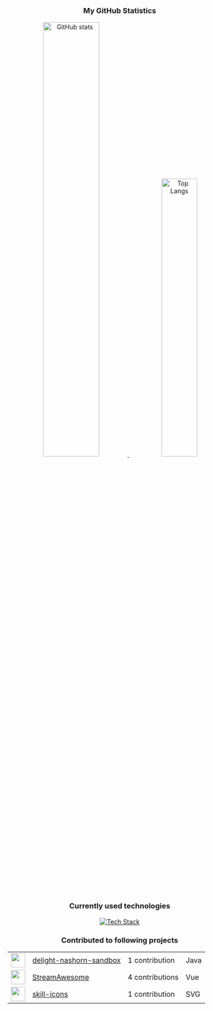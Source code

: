 <div align="center">
  <h3>My GitHub Statistics</h3>
  <p align="center">
    <a href="https://github.com/tim0-12432">
      <img width="50%" alt="GitHub stats" src="https://github-readme-stats.vercel.app/api?username=tim0-12432&show_icons=true&include_all_commits=true&text_bold=false&ring_color=f5dd42&count_private=true&title_color=cdd9e5&rank_icon=github&text_color=cdd9e5&icon_color=768390&bg_color=22272E&hide_border=true&hide_title=true"/>
    </a>
    &nbsp;&nbsp;
    <a href="https://github.com/tim0-12432?tab=repositories">
      <img width="40%" alt="Top Langs" src="https://github-readme-stats.vercel.app/api/top-langs/?username=tim0-12432&layout=compact&langs_count=8&title_color=cdd9e5&text_color=cdd9e5&icon_color=768390&bg_color=22272E&hide_border=true&hide_title=true"/>
    </a>
  </p>

  <h3>Currently used technologies</h3>
  <a href="https://github.com/tim0-12432?tab=repositories">
    <img src="https://go-skill-icons.vercel.app/api/icons?i=ts,react,sass,git,python,flask,docker,java,cs,jupyter&perline=5&theme=dark" alt="Tech Stack" />
  </a>

<!-- START_CONTRIBUTIONS -->
<h3>Contributed to following projects</h3>
<table>
<tr><td><a href='https://github.com/javadelight' target='_blank'><img src='https://avatars.githubusercontent.com/u/13172367?u=d1891d0f71c9b21d555cb09c12262c83a14eb228&v=4' height='32' width='32' /></a></td><td><a href='https://github.com/javadelight/delight-nashorn-sandbox' target='_blank'>delight-nashorn-sandbox</a></td><td>1 contribution</td><td>Java</td></tr>
<tr><td><a href='https://github.com/sebinside' target='_blank'><img src='https://avatars.githubusercontent.com/u/7331248?u=e181c004f8e9d6b199d9498ca27989bf29429ae3&v=4' height='32' width='32' /></a></td><td><a href='https://github.com/sebinside/StreamAwesome' target='_blank'>StreamAwesome</a></td><td>4 contributions</td><td>Vue</td></tr>
<tr><td><a href='https://github.com/tandpfun' target='_blank'><img src='https://avatars.githubusercontent.com/u/28990589?u=ca0483235c2e9cacaa2f98234a1875e51152c3cd&v=4' height='32' width='32' /></a></td><td><a href='https://github.com/tandpfun/skill-icons' target='_blank'>skill-icons</a></td><td>1 contribution</td><td>SVG</td></tr>
</table>
<!-- END_CONTRIBUTIONS -->

<br/>
<br/>
<br/>
<br/>

<!-- START_AOC_BADGE -->
<!-- END_AOC_BADGE -->
</div>
